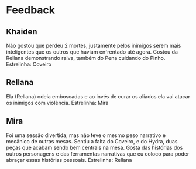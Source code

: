 # Feedback
## Khaiden
Não gostou que perdeu 2 mortes, justamente pelos inimigos serem mais inteligentes que os outros que haviam enfrentado até agora. Gostou da Rellana demonstrando raiva, também do Pena cuidando do Pinho.
Estrelinha: Coveiro

## Rellana
Ela (Rellana) odeia emboscadas e ao invés de curar os aliados ela vai atacar os inimigos com violência. 
Estrelinha: Mira

## Mira
Foi uma sessão divertida, mas não teve o mesmo peso narrativo e mecânico de outras mesas. Sentiu a falta do Coveiro, e do Hydra, duas peças que acabam sendo bem centrais na mesa. Gosta das histórias dos outros personagens e das ferramentas narrativas que eu coloco para poder abraçar essas histórias pessoais.
Estrelinha: Rellana

